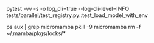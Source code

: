pytest -vv -s -o log_cli=true --log-cli-level=INFO tests/parallel/test_registry.py::test_load_model_with_env

ps aux | grep micromamba
pkill -9 micromamba
rm -f ~/.mamba/pkgs/locks/\*
